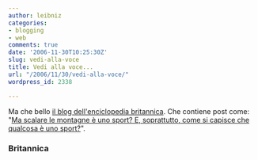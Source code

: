 ```yaml
---
author: leibniz
categories:
- blogging
- web
comments: true
date: '2006-11-30T10:25:30Z'
slug: vedi-alla-voce
title: Vedi alla voce...
url: "/2006/11/30/vedi-alla-voce/"
wordpress_id: 2338

---
```

Ma che bello [il blog dell'enciclopedia britannica](https://blogs.britannica.com/blog/main/). Che contiene post come: "[Ma scalare le montagne è uno sport? E, soprattutto, come si capisce che qualcosa è uno sport?](https://blogs.britannica.com/blog/main/2006/11/is-mountain-climbing-a-sport/)".

### Britannica
